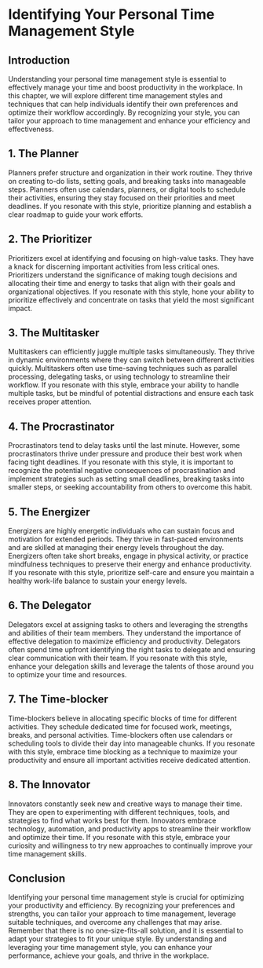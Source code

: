 # Identifying Your Personal Time Management Style

## Introduction

Understanding your personal time management style is essential to effectively manage your time and boost productivity in the workplace. In this chapter, we will explore different time management styles and techniques that can help individuals identify their own preferences and optimize their workflow accordingly. By recognizing your style, you can tailor your approach to time management and enhance your efficiency and effectiveness.

## 1\. The Planner

Planners prefer structure and organization in their work routine. They thrive on creating to-do lists, setting goals, and breaking tasks into manageable steps. Planners often use calendars, planners, or digital tools to schedule their activities, ensuring they stay focused on their priorities and meet deadlines. If you resonate with this style, prioritize planning and establish a clear roadmap to guide your work efforts.

## 2\. The Prioritizer

Prioritizers excel at identifying and focusing on high-value tasks. They have a knack for discerning important activities from less critical ones. Prioritizers understand the significance of making tough decisions and allocating their time and energy to tasks that align with their goals and organizational objectives. If you resonate with this style, hone your ability to prioritize effectively and concentrate on tasks that yield the most significant impact.

## 3\. The Multitasker

Multitaskers can efficiently juggle multiple tasks simultaneously. They thrive in dynamic environments where they can switch between different activities quickly. Multitaskers often use time-saving techniques such as parallel processing, delegating tasks, or using technology to streamline their workflow. If you resonate with this style, embrace your ability to handle multiple tasks, but be mindful of potential distractions and ensure each task receives proper attention.

## 4\. The Procrastinator

Procrastinators tend to delay tasks until the last minute. However, some procrastinators thrive under pressure and produce their best work when facing tight deadlines. If you resonate with this style, it is important to recognize the potential negative consequences of procrastination and implement strategies such as setting small deadlines, breaking tasks into smaller steps, or seeking accountability from others to overcome this habit.

## 5\. The Energizer

Energizers are highly energetic individuals who can sustain focus and motivation for extended periods. They thrive in fast-paced environments and are skilled at managing their energy levels throughout the day. Energizers often take short breaks, engage in physical activity, or practice mindfulness techniques to preserve their energy and enhance productivity. If you resonate with this style, prioritize self-care and ensure you maintain a healthy work-life balance to sustain your energy levels.

## 6\. The Delegator

Delegators excel at assigning tasks to others and leveraging the strengths and abilities of their team members. They understand the importance of effective delegation to maximize efficiency and productivity. Delegators often spend time upfront identifying the right tasks to delegate and ensuring clear communication with their team. If you resonate with this style, enhance your delegation skills and leverage the talents of those around you to optimize your time and resources.

## 7\. The Time-blocker

Time-blockers believe in allocating specific blocks of time for different activities. They schedule dedicated time for focused work, meetings, breaks, and personal activities. Time-blockers often use calendars or scheduling tools to divide their day into manageable chunks. If you resonate with this style, embrace time blocking as a technique to maximize your productivity and ensure all important activities receive dedicated attention.

## 8\. The Innovator

Innovators constantly seek new and creative ways to manage their time. They are open to experimenting with different techniques, tools, and strategies to find what works best for them. Innovators embrace technology, automation, and productivity apps to streamline their workflow and optimize their time. If you resonate with this style, embrace your curiosity and willingness to try new approaches to continually improve your time management skills.

## Conclusion

Identifying your personal time management style is crucial for optimizing your productivity and efficiency. By recognizing your preferences and strengths, you can tailor your approach to time management, leverage suitable techniques, and overcome any challenges that may arise. Remember that there is no one-size-fits-all solution, and it is essential to adapt your strategies to fit your unique style. By understanding and leveraging your time management style, you can enhance your performance, achieve your goals, and thrive in the workplace.
